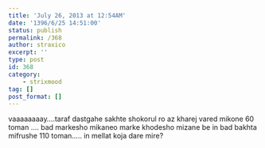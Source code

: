 ```yaml
---
title: 'July 26, 2013 at 12:54AM'
date: '1396/6/25 14:51:00'
status: publish
permalink: /368
author: straxico
excerpt: ''
type: post
id: 368
category:
    - strixmood
tag: []
post_format: []
---
```

<div>vaaaaaaaay….taraf dastgahe sakhte shokorul ro az kharej vared mikone 60 toman …. bad markesho mikaneo marke khodesho mizane be in bad bakhta mifrushe 110 toman….. in mellat koja dare mire?</div>